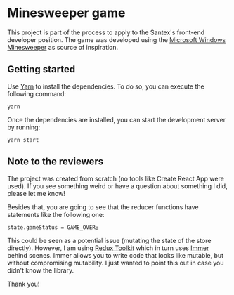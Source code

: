 # Minesweeper game

This project is part of the process to apply to the Santex's front-end developer position. The game was developed using the [Microsoft Windows Minesweeper](https://en.wikipedia.org/wiki/Microsoft_Minesweeper#/media/File:Minesweeper_XP.png) as source of inspiration.

## Getting started

Use [Yarn](https://yarnpkg.com/) to install the dependencies. To do so, you can execute the following command:
```
yarn
```

Once the dependencies are installed, you can start the development server by running:
```
yarn start
```

## Note to the reviewers

The project was created from scratch (no tools like Create React App were used). If you see something weird or have a question about something I did, please let me know!

Besides that, you are going to see that the reducer functions have statements like the following one:
```
state.gameStatus = GAME_OVER;
```
This could be seen as a potential issue (mutating the state of the store directly). However, I am using [Redux Toolkit](https://redux-toolkit.js.org/) which in turn uses [Immer](https://immerjs.github.io/immer/docs/introduction) behind scenes. Immer allows you to write code that looks like mutable, but without compromising mutability. I just wanted to point this out in case you didn't know the library.

Thank you!
